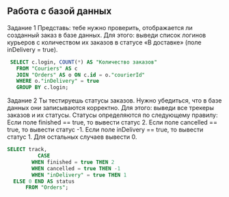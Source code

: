 ﻿## Работа с базой данных
Задание 1
Представь: тебе нужно проверить, отображается ли созданный заказ в базе данных.
Для этого: выведи список логинов курьеров с количеством их заказов в статусе «В доставке» (поле inDelivery = true).

```sql
 SELECT c.login, COUNT(*) AS "Количество заказов"
   FROM "Couriers" AS c
   JOIN "Orders" AS o ON c.id = o."courierId"
   WHERE o."inDelivery" = true
   GROUP BY c.login;
```

Задание 2
Ты тестируешь статусы заказов. Нужно убедиться, что в базе данных они записываются корректно.
Для этого: выведи все трекеры заказов и их статусы. 
Статусы определяются по следующему правилу:
Если поле finished == true, то вывести статус 2.
Если поле canсelled == true, то вывести статус -1.
Если поле inDelivery == true, то вывести статус 1.
Для остальных случаев вывести 0.

```sql
SELECT track,
          CASE
        WHEN finished = true THEN 2
        WHEN cancelled = true THEN -1
        WHEN "inDelivery" = true THEN 1
  ELSE 0 END AS status
      FROM "Orders";
```
